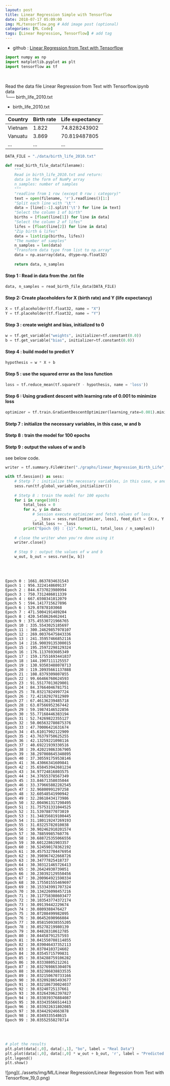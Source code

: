 ```yaml
---
layout: post
title: Linear Regression Simple with Tensorflow
date: 2018-07-17 05:09:00
img: ML/tensorflow.png # Add image post (optional)
categories: [ML Code] 
tags: [Linear Regression, Tensorflow] # add tag
---
```


+ github : [Linear Regression from Text with Tensorflow](https://nbviewer.jupyter.org/github/gaussian37/Deep-Learning/blob/master/Library/Tensorflow/Linear%20Regression/Linear%20Regression%20from%20Text%20with%20Tensorflow.ipynb)


```python
import numpy as np
import matplotlib.pyplot as plt
import tensorflow as tf
```
<br>

Read the data file
Linear Regression from Text with Tensorflow.ipynb <br>
data <br>
└── birth_life_2010.txt <br>

+ birth_life_2010.txt

| Country | Birth rate | Life expectancy |
|---------|------------|-----------------|
| Vietnam | 1.822      | 74.828243902    |
| Vanuatu | 3.869      | 70.819487805    |
| ...     | ...        | ...             |



```python
DATA_FILE = "./data/birth_life_2010.txt"
```


```python
def read_birth_file_data(filename):
    """
    Read in birth_life_2010.txt and return:
    data in the form of NumPy array
    n_samples: number of samples
    """        
    "readline from 1 row (except 0 row : category)"
    text = open(filename, 'r').readlines()[1:]   
    "Split each line with '\t'"
    data = [line[:-1].split('\t') for line in text]
    "Select the column 1 of birth"
    births = [float(line[1]) for line in data]
    "Select the column 2 of lifes"
    lifes = [float(line[2]) for line in data]
    "Zip birth & lifes"
    data = list(zip(births, lifes))
    "The number of samples"
    n_samples = len(data)
    "Transform data type from list to np.array"
    data = np.asarray(data, dtype=np.float32)
    
    return data, n_samples
```

#### Step 1 : Read in data from the .txt file


```python
data, n_samples = read_birth_file_data(DATA_FILE)
```

#### Step 2: Create placeholders for X (birth rate) and Y (life expectancy)


```python
X = tf.placeholder(tf.float32, name = "X")
Y = tf.placeholder(tf.float32, name = "Y")
```

#### Step 3 : create weight and bias, initialized to 0


```python
w = tf.get_variable("weights", initializer=tf.constant(0.0))
b = tf.get_variable("bias", initializer=tf.constant(0.0))
```

#### Step 4 : build model to predict Y


```python
hypothesis = w * X + b
```

#### Step 5 : use the squared error as the loss function


```python
loss = tf.reduce_mean(tf.square(Y - hypothesis, name = 'loss'))
```

#### Step 6 : Using gradient descent with learning rate of 0.001 to minimize loss


```python
optimizer = tf.train.GradientDescentOptimizer(learning_rate=0.001).minimize(loss)
```

#### Stetp 7 : initialize the necessary variables, in this case, w and b
#### Stetp 8 : train the model for 100 epochs
#### Stetp 9 : output the values of w and b

see below code.


```python
writer = tf.summary.FileWriter("./graphs/linear_Regression_Birth_Life", tf.get_default_graph())
```


```python
with tf.Session() as sess:
    # Stetp 7 : initialize the necessary variables, in this case, w and b
    sess.run(tf.global_variables_initializer())
    
    # Stetp 8 : train the model for 100 epochs
    for i in range(100):
        total_loss = 0
        for x, y in data:
            # Session execute optimizer and fetch values of loss
            _, _loss = sess.run([optimizer, loss], feed_dict = {X:x, Y:y})
            total_loss += _loss
        print("Epoch {0} : {1}".format(i, total_loss / n_samples))
    
    # close the writer when you're done using it
    writer.close()
    
    # Step 9 : output the values of w and b
    w_out, b_out = sess.run([w, b])   
```
<br><br>

    Epoch 0 : 1661.8637834631543
    Epoch 1 : 956.3224148609137
    Epoch 2 : 844.6737023980994
    Epoch 3 : 750.7312486011339
    Epoch 4 : 667.6598341012079
    Epoch 5 : 594.1417715627896
    Epoch 6 : 529.07878103068
    Epoch 7 : 471.5004191489204
    Epoch 8 : 420.5458626462441
    Epoch 9 : 375.45530721966765
    Epoch 10 : 335.5543025185697
    Epoch 11 : 300.24629857978107
    Epoch 12 : 269.00376475843336
    Epoch 13 : 241.35957466852116
    Epoch 14 : 216.90039135300015
    Epoch 15 : 195.25972298129324
    Epoch 16 : 176.1137693605349
    Epoch 17 : 159.17551693441837
    Epoch 18 : 144.1907111125557
    Epoch 19 : 130.93503488078713
    Epoch 20 : 119.20935661137888
    Epoch 21 : 108.8379309807855
    Epoch 22 : 99.66466760624593
    Epoch 23 : 91.55177013029001
    Epoch 24 : 84.37664046781751
    Epoch 25 : 78.03217824997724
    Epoch 26 : 72.42182927812989
    Epoch 27 : 67.46136239485718
    Epoch 28 : 63.07566952367442
    Epoch 29 : 59.19874146522856
    Epoch 30 : 55.77168446383194
    Epoch 31 : 52.74269822355127
    Epoch 32 : 50.065632780875376
    Epoch 33 : 47.70006421631674
    Epoch 34 : 45.61017902122909
    Epoch 35 : 43.76379750625255
    Epoch 36 : 42.13259221098116
    Epoch 37 : 40.69221939330516
    Epoch 38 : 39.420219863367905
    Epoch 39 : 38.297008645340895
    Epoch 40 : 37.305591759538146
    Epoch 41 : 36.43066341609841
    Epoch 42 : 35.658453942681234
    Epoch 43 : 34.97724816803575
    Epoch 44 : 34.37655378567349
    Epoch 45 : 33.84671358035044
    Epoch 46 : 33.379665882282545
    Epoch 47 : 32.96800991297258
    Epoch 48 : 32.60548541990942
    Epoch 49 : 32.28618434173986
    Epoch 50 : 32.004961317298495
    Epoch 51 : 31.757531331044525
    Epoch 52 : 31.53978877073019
    Epoch 53 : 31.348356819100445
    Epoch 54 : 31.180119247269193
    Epoch 55 : 31.03225782010038
    Epoch 56 : 30.902462910201574
    Epoch 57 : 30.78859985760776
    Epoch 58 : 30.688725355066556
    Epoch 59 : 30.60122861903357
    Epoch 60 : 30.524590178362192
    Epoch 61 : 30.457532704476954
    Epoch 62 : 30.398967422668726
    Epoch 63 : 30.34777825418737
    Epoch 64 : 30.303121465726413
    Epoch 65 : 30.26424930739051
    Epoch 66 : 30.230392129550456
    Epoch 67 : 30.200964921590334
    Epoch 68 : 30.175501555469697
    Epoch 69 : 30.153343991707324
    Epoch 70 : 30.134226098457216
    Epoch 71 : 30.117758308603477
    Epoch 72 : 30.103543774372174
    Epoch 73 : 30.09139442229674
    Epoch 74 : 30.0809388476427
    Epoch 75 : 30.07208499982095
    Epoch 76 : 30.06452690966084
    Epoch 77 : 30.058150938555205
    Epoch 78 : 30.05278219980139
    Epoch 79 : 30.04828310612785
    Epoch 80 : 30.04458791257593
    Epoch 81 : 30.041550708114855
    Epoch 82 : 30.039046437352113
    Epoch 83 : 30.03704103724602
    Epoch 84 : 30.03545715799831
    Epoch 85 : 30.034288759106282
    Epoch 86 : 30.03338805212261
    Epoch 87 : 30.032769865304076
    Epoch 88 : 30.032386838833535
    Epoch 89 : 30.032150670733166
    Epoch 90 : 30.032092865493677
    Epoch 91 : 30.032186730024037
    Epoch 92 : 30.03240725137661
    Epoch 93 : 30.032643962397827
    Epoch 94 : 30.033039376884087
    Epoch 95 : 30.033435566514413
    Epoch 96 : 30.033922631802085
    Epoch 97 : 30.03442924663878
    Epoch 98 : 30.0349335548615
    Epoch 99 : 30.03552558278714
    
<br><br>    


```python
# plot the results
plt.plot(data[:,0], data[:,1], "bo", label = "Real Data")
plt.plot(data[:,0], data[:,0] * w_out + b_out, 'r', label = "Predicted data")
plt.legend()
plt.show()
```


![png](../assets/img/ML/Linear Regression/Linear Regression from Text with Tensorflow_19_0.png)